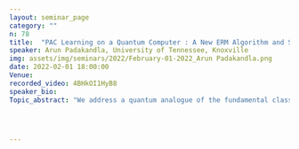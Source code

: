 ```yaml
---
layout: seminar_page
category: ""
n: 78
title:  "PAC Learning on a Quantum Computer : A New ERM Algorithm and Sample Complexity Bounds"
speaker: Arun Padakandla, University of Tennessee, Knoxville
img: assets/img/seminars/2022/February-01-2022_Arun Padakandla.png
date: 2022-02-01 18:00:00 
Venue: 
recorded_video: 4BHkOI1HyB8
speaker_bio:
Topic_abstract: "We address a quantum analogue of the fundamental classical PAC learning problem. In contrast to a conventional computer, data is encoded on a quantum computer by modifying specific attributes of sub-atomic particles. For example, the axis of spin of an electron or the plane of polarization of a photon can be modified to encode data. The behaviour of these particles is governed by the unique laws of quantum mechanics. In particular, extracting or learning from data encoded on sub-atomic particles is via quantum measurements. We are thus led to a problem of PAC learning Quantum Measurement Classes. I will present a new Quantum Empirical Risk minimization algorithm that handles with post-measurement collapse and indicate upper bounds on its sample complexity. Time permitting, I will discuss the problem of quantifying the information content in the outcome of a quantum measurement."




---
```


